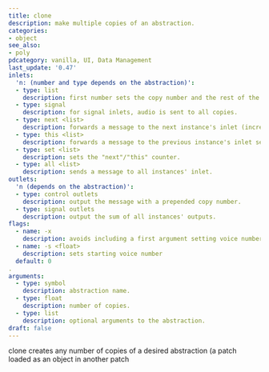 ```yaml
---
title: clone
description: make multiple copies of an abstraction.
categories:
- object
see_also: 
- poly
pdcategory: vanilla, UI, Data Management
last_update: '0.47'
inlets:
  'n: (number and type depends on the abstraction)':
  - type: list
    description: first number sets the copy number and the rest of the list is sent to that instance's inlet.
  - type: signal
    description: for signal inlets, audio is sent to all copies.
  - type: next <list>
    description: forwards a message to the next instance's inlet (incrementing and repeating circularly).
  - type: this <list>
    description: forwards a message to the previous instance's inlet sent to by "this" or "next".
  - type: set <list>
    description: sets the "next"/"this" counter.
  - type: all <list>
    description: sends a message to all instances' inlet.
outlets:
  'n (depends on the abstraction)':
  - type: control outlets
    description: output the message with a prepended copy number.
  - type: signal outlets
    description: output the sum of all instances' outputs.
flags:
  - name: -x
    description: avoids including a first argument setting voice number.
  - name: -s <float>
    description: sets starting voice number 
  default: 0
.	
arguments:
  - type: symbol
    description: abstraction name.
  - type: float
    description: number of copies.
  - type: list
    description: optional arguments to the abstraction.
draft: false
---
```

clone creates any number of copies of a desired abstraction (a patch loaded as an object in another patch

